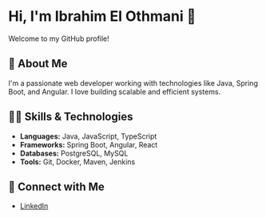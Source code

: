 # Hi, I'm Ibrahim El Othmani 👋

Welcome to my GitHub profile!

## 🚀 About Me
I'm a passionate web developer working with technologies like Java, Spring Boot, and Angular. I love building scalable and efficient systems.

## 🧑‍💻 Skills & Technologies
- **Languages:** Java, JavaScript, TypeScript
- **Frameworks:** Spring Boot, Angular, React
- **Databases:** PostgreSQL, MySQL
- **Tools:** Git, Docker, Maven, Jenkins

## 🔗 Connect with Me
- [LinkedIn](https://www.linkedin.com/in/ibrahim-el-othmani-elothmani/)


